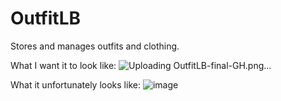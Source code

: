 # OutfitLB
Stores and manages outfits and clothing.

What I want it to look like:
![Uploading OutfitLB-final-GH.png…]()


What it unfortunately looks like:
![image](https://github.com/xegativ/OutfitLB/assets/52055203/11b1e543-fb5d-4ea6-9d31-a052a52899b9)
